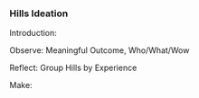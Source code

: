 ### Hills Ideation
Introduction: 

Observe: Meaningful Outcome, Who/What/Wow

Reflect: Group Hills by Experience

Make:

